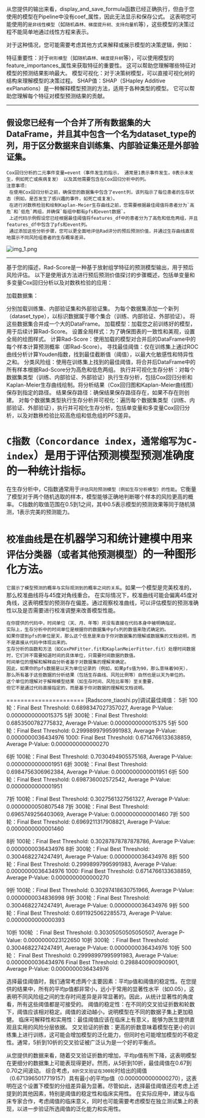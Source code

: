 从您提供的输出来看，display_and_save_formula函数已经正确执行，但由于您使用的模型在Pipeline中没有coef_属性，因此无法显示和保存公式。
这表明您可能使用的`是非线性模型`（如`随机森林、梯度提升树、支持向量机`等），这些模型的决策过程不能简单地通过线性方程来表示。

对于这种情况，您可能需要考虑其他方式来解释或展示模型的决策逻辑，例如：

特征重要性：对于`树形模型`（如`随机森林、梯度提升树`等），可以使用模型的feature_importances_属性来获取特征的重要性。
这可以帮助您理解哪些特征对模型的预测结果影响最大。
模型可视化：对于决策树模型，可以直接可视化树的结构来理解模型的决策过程。
SHAP值：SHAP（SHapley Additive exPlanations）是一种解释模型预测的方法，适用于各种类型的模型。
它可以帮助您理解每个特征对模型预测结果的贡献。

---------------------------
## 假设您已经有一个合并了所有数据集的大DataFrame，并且其中包含一个名为dataset_type的列，用于区分数据来自训练集、内部验证集还是外部验证集。

```angular2html
Cox回归分析的二元事件变量=event（事件发生的指示， 通常是1表示事件发生，0表示未发生，例如死亡或疾病复发） 以及其他需要包含在Cox回归分析中的列。
注意事项:
 在使用Cox回归分析之前，确保您的数据集中包含了event列，该列指示了每位患者的生存状态（例如，是否发生了感兴趣的事件，如死亡或复发）。
 在进行对数秩检验和绘制Kaplan-Meier生存曲线之前，您需要根据最佳阈值将患者分为`高危`和`低危`两组，并确保`每组中都有pfs和event数据`。
 上述代码示例假设您已经根据最佳阈值将features_df中的患者分为了高危和低危两组，并且features_df中包含了pfs和event列。
 通过添加这些分析步骤，您可以更全面地评估Rad评分的预后预测价值，并通过生存曲线直观地展示不同风险组患者的生存概率差异。
```
![img_1.png](img_1.png)

---------------------------------

基于您的描述，Rad-Score是一种基于放射组学特征的预测模型输出，用于预后风险评估。
以下是使用该方法进行预后预测价值探讨的步骤概述，包括单变量和多变量Cox回归分析以及对数秩检验的应用：

加载数据集：

分别加载训练集、内部验证集和外部验证集。
为每个数据集添加一个新列（dataset_type），以标识数据属于哪个集合（训练、内部验证、外部验证）。 将这些数据集合并成一个大的DataFrame。
 加载模型：加载您之前训练好的模型，用于后续计算Rad-Score。
 设置全局样式：为了确保图表的一致性和美观，设置全局的绘图样式。
 计算Rad-Score：使用加载的模型对合并后的DataFrame中的每个样本计算预测概率（即Rad-Score）。
 寻找最佳阈值：仅在训练集上通过ROC曲线分析计算Youden指数，找到最佳截断值（阈值），以最大化敏感性和特异性之和。
 分类风险组：使用在训练集上找到的最佳阈值，将合并后DataFrame中的所有样本根据Rad-Score分为高危和低危两组。
 执行并可视化生存分析：对每个数据集类型（训练、内部验证、外部验证）执行生存分析，包括Cox回归分析和Kaplan-Meier生存曲线绘制。将分析结果（Cox回归图和Kaplan-Meier曲线图）保存到指定的路径。
 结果保存路径：确保结果保存路径存在，如果不存在则创建。
 对每个数据集类型执行生存分析并可视化：遍历每个数据集类型（训练、内部验证、外部验证），执行并可视化生存分析，包括单变量和多变量Cox回归分析，以及对数秩检验比较高危组和低危组的PFS差异。

# `C指数（Concordance index，通常缩写为C-index`）是用于评估预测模型预测准确度的一种统计指标。
在生存分析中，C指数通常用于`评估风险预测模型（例如生存分析模型）的性能`。它衡量了模型对于两个随机选取的样本，模型能够正确地判断哪个样本的风险更高的概率。
C指数的取值范围在0.5到1之间，其中0.5表示模型的预测效果等同于随机猜测，1表示完美的预测能力。

# `校准曲线`是在机器学习和统计建模中用来`评估分类器（或者其他预测模型）`的一种图形化方法。
`它展示了模型预测的概率与实际观测到的概率之间的关系`。如果一个模型是完美校准的，那么校准曲线将与45度对角线重合。
在实际情况下，校准曲线可能会偏离45度对角线，这表明模型的预测存在偏差。通过观察校准曲线，可以评估模型的预测准确性以及是否需要进行校准调整来改善模型性能。

```
在你提供的代码中，时间单位（天、月、年等）并没有直接在代码本身中被明确指定。
实际上，生存分析中的时间单位是根据你的数据集中pfs列的数值来隐式确定的。
如果你提到pfs的单位是天，那么这个信息是来自于你对数据集的理解或数据集的文档说明，而不是直接从代码中体现出来的。
生存分析的函数和方法（如CoxPHFitter.fit和KaplanMeierFitter.fit）处理时间数据时，它们并不需要知道时间的具体单位，只需要时间数据的数值。
时间单位的理解和解释由分析者基于对数据集的理解来确定。
因此，如果你的pfs数据是以天为单位记录的（例如，如果pfs值为90，那么意味着90天），
那么所有基于这些数据的分析结果（包括生存曲线、风险比例等）自然也是以天为单位的。
这个单位的理解对于解释模型结果（如生存时间、风险比率等）至关重要，
但它不是通过代码直接指定的，而是基于你对数据的理解和文档说明。
```
======================
[Radscore_tiaoshi.py]调试最佳阈值：
5折 100轮：Final Best Threshold: 0.6898347027357027, Average P-Value: 0.0000000000015375
5折 300轮：Final Best Threshold: 0.6853500782775832, Average P-Value: 0.0000000000015375
5折 500轮：Final Best Threshold: 0.29998997995991983, Average P-Value: 0.0000000036434976
    1000: Final Best Threshold: 0.6714766133638859, Average P-Value: 0.0000000000000270

6折 100轮：Final Best Threshold: 0.7030494905575168, Average P-Value: 0.0000000000001951
6折 300轮：Final Best Threshold: 0.6984756306962384, Average P-Value: 0.0000000000001951
6折 500轮：Final Best Threshold: 0.698736002572542, Average P-Value: 0.0000000000001951

7折 100轮：Final Best Threshold: 0.3027561327561327, Average P-Value: 0.0000000050807548
7折 300轮：Final Best Threshold: 0.6965749256403069, Average P-Value: 0.0000000000001460
7折 500轮：Final Best Threshold: 0.6969211317908821, Average P-Value: 0.0000000000001460

8折 100轮：Final Best Threshold: 0.30287878787878786, Average P-Value: 0.0000000036434976
8折 300轮：Final Best Threshold: 0.3004682274247491, Average P-Value: 0.0000000036434976
8折 500轮：Final Best Threshold: 0.29998997995991983, Average P-Value: 0.0000000036434976
    1000: Final Best Threshold: 0.6714766133638859, Average P-Value: 0.0000000000000270

9折 100轮：Final Best Threshold: 0.30297418630751966, Average P-Value: 0.0000000034836998
9折 300轮：Final Best Threshold: 0.3004682274247491, Average P-Value: 0.0000000036434976
9折 500轮：Final Best Threshold: 0.6911925062285573, Average P-Value: 0.0000000000000393

10折 100轮 ：Final Best Threshold: 0.30305050505050507, Average P-Value: 0.0000000023122650
10折 300轮 ：Final Best Threshold: 0.3004682274247491, Average P-Value: 0.0000000036434976
10折 500轮： Final Best Threshold: 0.29998997995991983, Average P-Value: 0.0000000036434976
            Final Best Threshold: 0.2988400900900901, Average P-Value: 0.0000000036434976


选择最佳阈值时，我们通常考虑两个主要因素：平均p值和阈值的稳定性。在您提供的结果中，所有的平均p值都非常小，远小于常用的显著性水平（如0.05），这表明不同风险组之间的生存时间差异是非常显著的。因此，从统计显著性的角度看，所有这些阈值都是可接受的。
阈值的稳定性：在不同的交叉验证折数和轮数下，阈值应该相对稳定。阈值的波动越小，说明模型在不同的数据子集上更加稳健。
临床可解释性和实用性：最佳阈值应该在临床上有意义，能够为医生提供直观且实用的风险分层依据。
交叉验证的折数：更高的折数意味着模型在更小的训练集上进行训练，这可能会增加模型的泛化能力，但同时也可能增加模型的不稳定性。通常，5折到10折的交叉验证被广泛认为是一个好的平衡点。

从您提供的数据来看，随着交叉验证折数的增加，平均p值有所下降，这表明模型在更细分的数据集上可能表现得更好。然而，从5折到10折，最佳阈值在0.67到0.70之间波动。
综合考虑，`8折交叉验证在300轮`时给出的阈值（0.6713965017719157）具有最小的平均p值（0.0000000000000270），这表明在这个设置下模型的分组差异最为显著。尽管如此，选择最佳阈值还应考虑上述提到的其他因素，特别是阈值的稳定性和临床实用性。
在实际应用中，建议与临床专家合作，考虑阈值的临床意义，同时也可能需要考虑模型在独立测试集上的表现，以进一步验证所选阈值的泛化能力和实用性。




